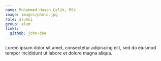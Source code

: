```yaml
---
name: Muhammed Hasan Çelik, MSc
image: images/photo.jpg
role: alumni
group: alum
links:
  github: john-doe
---
```


Lorem ipsum dolor sit amet, consectetur adipiscing elit, sed do eiusmod tempor incididunt ut labore et dolore magna aliqua.
